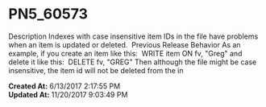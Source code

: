 # PN5_60573

Description Indexes with case insensitive item IDs in the file have problems when an item is updated or deleted.  Previous Release Behavior As an example, if you create an item like this:  WRITE item ON fv, "Greg" and delete it like this:  DELETE fv, "GREG" Then although the file might be case insensitive, the item id will not be deleted from the in  

**Created At:** 6/13/2017 2:17:55 PM  
**Updated At:** 11/20/2017 9:03:49 PM  

